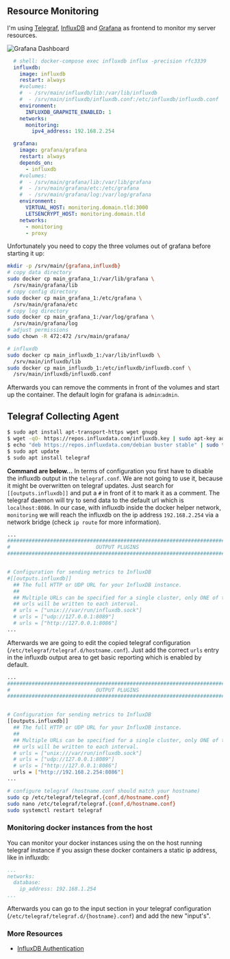 ## Resource Monitoring
I'm using [Telegraf](https://www.influxdata.com/time-series-platform/telegraf/), [InfluxDB](https://www.influxdata.com/products/influxdb-overview/) and [Grafana](https://grafana.com/) as frontend to monitor my server resources.

![Grafana Dashboard](./img/services_grafana_dashboard.png?raw=true)
```yml
  # shell: docker-compose exec influxdb influx -precision rfc3339
  influxdb:
    image: influxdb
    restart: always
    #volumes:
    #  - /srv/main/influxdb/lib:/var/lib/influxdb
    #  - /srv/main/influxdb/influxdb.conf:/etc/influxdb/influxdb.conf
    environment:
      INFLUXDB_GRAPHITE_ENABLED: 1
    networks:
      monitoring:
        ipv4_address: 192.168.2.254

  grafana:
    image: grafana/grafana
    restart: always
    depends_on:
      - influxdb
    #volumes:
    #  - /srv/main/grafana/lib:/var/lib/grafana
    #  - /srv/main/grafana/etc:/etc/grafana
    #  - /srv/main/grafana/log:/var/log/grafana
    environment:
      VIRTUAL_HOST: monitoring.domain.tld:3000
      LETSENCRYPT_HOST: monitoring.domain.tld
    networks:
      - monitoring
      - proxy
```

Unfortunately you need to copy the three volumes out of grafana before starting it up:
```bash
mkdir -p /srv/main/{grafana,influxdb}
# copy data directory
sudo docker cp main_grafana_1:/var/lib/grafana \
  /srv/main/grafana/lib
# copy config directory
sudo docker cp main_grafana_1:/etc/grafana \
  /srv/main/grafana/etc
# copy log directory
sudo docker cp main_grafana_1:/var/log/grafana \
  /srv/main/grafana/log
# adjust permissions
sudo chown -R 472:472 /srv/main/grafana/

# influxdb
sudo docker cp main_influxdb_1:/var/lib/influxdb \
  /srv/main/influxdb/lib
sudo docker cp main_influxdb_1:/etc/influxdb/influxdb.conf \
  /srv/main/influxdb/influxdb.conf
```

Afterwards you can remove the comments in front of the volumes and start up the container. The default login for grafana is `admin`:`admin`.

## Telegraf Collecting Agent
```bash
$ sudo apt install apt-transport-https wget gnupg
$ wget -qO- https://repos.influxdata.com/influxdb.key | sudo apt-key add -
$ echo "deb https://repos.influxdata.com/debian buster stable" | sudo tee -a /etc/apt/sources.list.d/influxdb.list
$ sudo apt update
$ sudo apt install telegraf
```

**Command are below...**
In terms of configuration you first have to disable the influxdb output in the `telegraf.conf`. We are not going to use it, because it might be overwritten on telegraf updates. Just search for `[[outputs.influxdb]]` and put a `#` in front of it to mark it as a comment. The telegraf daemon will try to send data to the default url which is `localhost:8086`. In our case, with influxdb inside the docker helper network, `monitoring` we will reach the influxdb on the ip address `192.168.2.254` via a network bridge (check `ip route` for more information).

```bash
...
###############################################################################
#                            OUTPUT PLUGINS                                   #
###############################################################################


# Configuration for sending metrics to InfluxDB
#[[outputs.influxdb]]                                                         # <-- there
  ## The full HTTP or UDP URL for your InfluxDB instance.
  ##
  ## Multiple URLs can be specified for a single cluster, only ONE of the
  ## urls will be written to each interval.
  # urls = ["unix:///var/run/influxdb.sock"]
  # urls = ["udp://127.0.0.1:8089"]
  # urls = ["http://127.0.0.1:8086"]
...
```

Afterwards we are going to edit the copied telegraf configuration (`/etc/telegraf/telegraf.d/hostname.conf`). Just add the correct `urls` entry in the influxdb output area to get basic reporting which is enabled by default.

```bash
...
###############################################################################
#                            OUTPUT PLUGINS                                   #
###############################################################################


# Configuration for sending metrics to InfluxDB
[[outputs.influxdb]]
  ## The full HTTP or UDP URL for your InfluxDB instance.
  ##
  ## Multiple URLs can be specified for a single cluster, only ONE of the
  ## urls will be written to each interval.
  # urls = ["unix:///var/run/influxdb.sock"]
  # urls = ["udp://127.0.0.1:8089"]
  # urls = ["http://127.0.0.1:8086"]
  urls = ["http://192.168.2.254:8086"]                                             # <-- there
...
```

```bash
# configure telegraf (hostname.conf should match your hostname)
sudo cp /etc/telegraf/telegraf.{conf,d/hostname.conf}
sudo nano /etc/telegraf/telegraf.{conf,d/hostname.conf}
sudo systemctl restart telegraf
```

### Monitoring docker instances from the host
You can monitor your docker instances using the on the host running telegraf instance if you assign these docker containers a static ip address, like in influxdb:
```yml
...
networks:
  database:
    ip_address: 192.168.1.254
...
```
Afterwards you can go to the input section in your telegraf configuration (`/etc/telegraf/telegraf.d/{hostname}.conf`) and add the new "input's".

### More Resources
* [InfluxDB Authentication](https://docs.influxdata.com/influxdb/v1.7/administration/authentication_and_authorization/)
